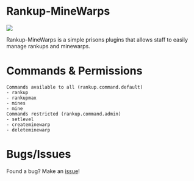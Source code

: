 # Rankup-MineWarps
[![](https://poggit.pmmp.io/shield.state/Rankup-MineWarps)](https://poggit.pmmp.io/p/Rankup-MineWarps)

Rankup-MineWarps is a simple prisons plugins that allows staff to easily manage rankups and minewarps.

# Commands & Permissions
```
Commands available to all (rankup.command.default)
- rankup
- rankupmax
- mines
- mine
Commands restricted (rankup.command.admin)
- setlevel
- createminewarp
- deleteminewarp
```

# Bugs/Issues
Found a bug? Make an [issue](https://github.com/xJustJqy/Rankup-MineWarps/issues/new)!
